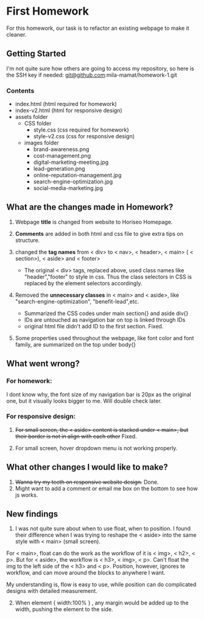 # First Homework

For this homework, our task is to refactor an existing webpage to make it cleaner.


## Getting Started

I'm not quite sure how others are going to access my repository, so here is the SSH key if needed:  git@github.com:mila-mamat/homework-1.git

### Contents
* index.html (html required for homework)
* index-v2.html (html for responsive design)
* assets folder
   * CSS folder
      * style.css (css required for homework)
      * style-v2.css (css for responsive design)
   * images folder
      * brand-awareness.png
      * cost-management.png
      * digital-marketing-meeting.jpg
      * lead-generation.png
      * online-reputation-management.jpg
      * search-engine-optimization.jpg
      * social-media-marketing.jpg
      
## What are the changes made in Homework?
1. Webpage **title** is changed from website to Horiseo Homepage.

2. **Comments** are added in both html and css file to give extra tips on structure.

3. changed the **tag names** from  < div> to  < nav>, < header>,  < main> ( < section>), < aside> and  < footer>
    * The original  < div> tags, replaced above, used class names like "header","footer" to style in css. Thus the class selectors in CSS is replaced by the element selectors accordingly.
  
  
4. Removed the **unnecessary classes** in  < main> and  < aside>, like "search-engine-optimization", "benefit-lead",etc. 
    * Summarized the CSS codes under main section{} and aside div{}
    * IDs are untouched as navigation bar on top is linked through IDs
    * original html file didn't add ID to the first section. Fixed. 
  
5. Some properties used throughout the webpage, like font color and font family, are summarized on the top under body{}


## What went wrong?
### For homework: 
I dont know why, the font size of my navigation bar is 20px as the original one, but it visually looks bigger to me. Will double check later.

### For responsive design:
1. <s>For small screen, the  < aside> content is stacked under < main>, but their border is not in align with each other</s> Fixed. 
  
2. For small screen, hover dropdown menu is not working properly. 



## What other changes I would like to make?
1. <s>Wanna try my teeth on responsive website design.</s> Done.
2. Might want to add a comment or email me box on the bottom to see how js works.



## New findings
1. I was not quite sure about when to use float, when to position. I found their difference when I was trying to reshape the < aside> into the same style with < main> (small screen).

For < main>, float can do the work as the workflow of it is < img>, < h2>, < p>. 
But for < aside>, the workflow is < h3>, < img>, < p>. Can't float the img to the left side of the < h3> and < p>. Position, however, ignores te workflow, and can move around the blocks to anywhere I want. 

My understanding is, flow is easy to use, while position can do complicated designs with detailed measurement. 



2. When element { width:100% } , any margin would be added up to the width, pushing the element to the side. 



